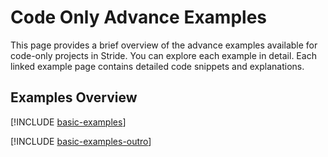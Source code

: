 # Code Only Advance Examples

This page provides a brief overview of the advance examples available for code-only projects in Stride. You can explore each example in detail. Each linked example page contains detailed code snippets and explanations.

## Examples Overview

[!INCLUDE [basic-examples](../../../includes/manual/advance-examples.md)]
  
[!INCLUDE [basic-examples-outro](../../../includes/manual/examples/basic-examples-outro.md)]